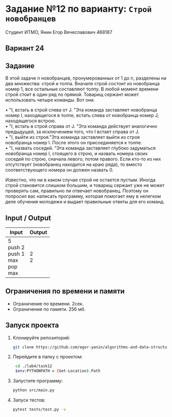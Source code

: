 # Задание №12 по варианту: `Строй новобранцев`
Студент ИТМО, Янин Егор Вячеславович  468187

## Вариант 24

## Задание 

В этой задаче n новобранцев, пронумерованных от 1 до n, разделены на два
множества: строй и толпа. Вначале строй состоит из новобранца номер 1, все
остальные составляют толпу. В любой момент времени строй стоит в один ряд по
прямой. Товарищ сержант может использовать четыре команды. Вот они. 

• "I, встать в строй слева от J. "Эта команда заставляет новобранца номер I,
находящегося в толпе, встать слева от новобранца номер J, находящегося
встрою.  
• "I, встать в строй справа от J. "Эта команда действует аналогично предыдущей, за исключением того, что I встает справа от J.  
• "I, выйти из строя."Эта команда заставляет выйти из строя новобранца номер I. После этого он присоединяется к толпе.  
• "I, назвать соседей. "Эта команда заставляет глубоко задуматься новобранца номер I, стоящего в строю, и назвать номера своих соседей по строю,
сначала левого, потом правого. Если кто-то из них отсутствует (новобранец
находится на краю ряда), то вместо соответствующего номера он должен
назвать 0.

Известно, что ни в каком случае строй не остается пустым. Иногда строй
становится слишком большим, и товарищ сержант уже не может проверять сам,
правильно ли отвечает новобранец. Поэтому он попросил вас написать программу,
которая помогает ему в нелегком деле обучения молодежи и выдает правильные
ответы для его команд.


## Input / Output 

| Input                                           | Output  |
|-------------------------------------------------|---------|
| 5<br/>push 2<br/>push 1<br/>max<br/>pop<br/>max | 2<br/>2 |


## Ограничения по времени и памяти

- Ограничение по времени. 2сек.
- Ограничение по памяти. 256 мб.


## Запуск проекта
1. Клонируйте репозиторий:
   ```bash
   git clone https://github.com/egor-yanin/algorithms-and-data-structures.git
   ```
2. Перейдите в папку с проектом:
   ```bash
    cd ./lab4/task12
    $env:PYTHONPATH = (Get-Location).Path
   ```
3. Запустите программу:
   ```bash
   python src/main.py
   ```
4. Запуск тестов:
   ```bash
   pytest tests/test.py -v
   ```